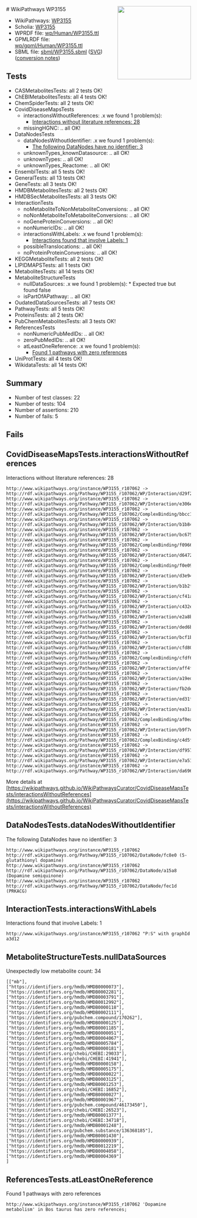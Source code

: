<img style="float: right; width: 200px" src="../logo.png" />
# WikiPathways WP3155

* WikiPathways: [WP3155](https://identifiers.org/wikipathways:WP3155)
* Scholia: [WP3155](https://scholia.toolforge.org/wikipathways/WP3155)
* WPRDF file: [wp/Human/WP3155.ttl](../wp/Human/WP3155.ttl)
* GPMLRDF file: [wp/gpml/Human/WP3155.ttl](../wp/gpml/Human/WP3155.ttl)
* SBML file: [sbml/WP3155.sbml](../sbml/WP3155.sbml) ([SVG](../sbml/WP3155.svg)) ([conversion notes](../sbml/WP3155.txt))

## Tests
* CASMetabolitesTests: all 2 tests OK!
* ChEBIMetabolitesTests: all 4 tests OK!
* ChemSpiderTests: all 2 tests OK!
* CovidDiseaseMapsTests
    * interactionsWithoutReferences: .x we found 1 problem(s):
        * [Interactions without literature references: 28](#9701cd08)
    * missingHGNC: .. all OK!
* DataNodesTests
    * dataNodesWithoutIdentifier: .x we found 1 problem(s):
        * [The following DataNodes have no identifier: 3](#d2d32fa2)
    * unknownTypes_knownDatasource: .. all OK!
    * unknownTypes: .. all OK!
    * unknownTypes_Reactome: .. all OK!
* EnsemblTests: all 5 tests OK!
* GeneralTests: all 13 tests OK!
* GeneTests: all 3 tests OK!
* HMDBMetabolitesTests: all 2 tests OK!
* HMDBSecMetabolitesTests: all 3 tests OK!
* InteractionTests
    * noMetaboliteToNonMetaboliteConversions: .. all OK!
    * noNonMetaboliteToMetaboliteConversions: .. all OK!
    * noGeneProteinConversions: .. all OK!
    * nonNumericIDs: .. all OK!
    * interactionsWithLabels: .x we found 1 problem(s):
        * [Interactions found that involve Labels: 1](#630d2678)
    * possibleTranslocations: .. all OK!
    * noProteinProteinConversions: .. all OK!
* KEGGMetaboliteTests: all 2 tests OK!
* LIPIDMAPSTests: all 1 tests OK!
* MetabolitesTests: all 14 tests OK!
* MetaboliteStructureTests
    * nullDataSources: .x we found 1 problem(s):
            * Expected true but found false
    * isPartOfAPathway: .. all OK!
* OudatedDataSourcesTests: all 7 tests OK!
* PathwayTests: all 5 tests OK!
* ProteinsTests: all 2 tests OK!
* PubChemMetabolitesTests: all 3 tests OK!
* ReferencesTests
    * nonNumericPubMedIDs: .. all OK!
    * zeroPubMedIDs: .. all OK!
    * atLeastOneReference: .x we found 1 problem(s):
        * [Found 1 pathways with zero references](#35eb778e)
* UniProtTests: all 4 tests OK!
* WikidataTests: all 14 tests OK!


## Summary

* Number of test classes: 22
* Number of tests: 104
* Number of assertions: 210
* Number of fails: 5

## Fails

<a name="9701cd08" />

## CovidDiseaseMapsTests.interactionsWithoutReferences

Interactions without literature references: 28
```
http://www.wikipathways.org/instance/WP3155_r107062 -> http://rdf.wikipathways.org/Pathway/WP3155_r107062/WP/Interaction/d29f2
http://www.wikipathways.org/instance/WP3155_r107062 -> http://rdf.wikipathways.org/Pathway/WP3155_r107062/WP/Interaction/e306e
http://www.wikipathways.org/instance/WP3155_r107062 -> http://rdf.wikipathways.org/Pathway/WP3155_r107062/ComplexBinding/bbcc1
http://www.wikipathways.org/instance/WP3155_r107062 -> http://rdf.wikipathways.org/Pathway/WP3155_r107062/WP/Interaction/b1b84
http://www.wikipathways.org/instance/WP3155_r107062 -> http://rdf.wikipathways.org/Pathway/WP3155_r107062/WP/Interaction/bc675
http://www.wikipathways.org/instance/WP3155_r107062 -> http://rdf.wikipathways.org/Pathway/WP3155_r107062/ComplexBinding/f0966
http://www.wikipathways.org/instance/WP3155_r107062 -> http://rdf.wikipathways.org/Pathway/WP3155_r107062/WP/Interaction/d6472
http://www.wikipathways.org/instance/WP3155_r107062 -> http://rdf.wikipathways.org/Pathway/WP3155_r107062/ComplexBinding/f0e09
http://www.wikipathways.org/instance/WP3155_r107062 -> http://rdf.wikipathways.org/Pathway/WP3155_r107062/WP/Interaction/d3e94
http://www.wikipathways.org/instance/WP3155_r107062 -> http://rdf.wikipathways.org/Pathway/WP3155_r107062/WP/Interaction/b1b2f
http://www.wikipathways.org/instance/WP3155_r107062 -> http://rdf.wikipathways.org/Pathway/WP3155_r107062/WP/Interaction/cf41a
http://www.wikipathways.org/instance/WP3155_r107062 -> http://rdf.wikipathways.org/Pathway/WP3155_r107062/WP/Interaction/c432e
http://www.wikipathways.org/instance/WP3155_r107062 -> http://rdf.wikipathways.org/Pathway/WP3155_r107062/WP/Interaction/e2a8b
http://www.wikipathways.org/instance/WP3155_r107062 -> http://rdf.wikipathways.org/Pathway/WP3155_r107062/WP/Interaction/ded6b
http://www.wikipathways.org/instance/WP3155_r107062 -> http://rdf.wikipathways.org/Pathway/WP3155_r107062/WP/Interaction/bcf1b
http://www.wikipathways.org/instance/WP3155_r107062 -> http://rdf.wikipathways.org/Pathway/WP3155_r107062/WP/Interaction/cfd80
http://www.wikipathways.org/instance/WP3155_r107062 -> http://rdf.wikipathways.org/Pathway/WP3155_r107062/ComplexBinding/cfdf6
http://www.wikipathways.org/instance/WP3155_r107062 -> http://rdf.wikipathways.org/Pathway/WP3155_r107062/WP/Interaction/aff4f
http://www.wikipathways.org/instance/WP3155_r107062 -> http://rdf.wikipathways.org/Pathway/WP3155_r107062/WP/Interaction/a19ed
http://www.wikipathways.org/instance/WP3155_r107062 -> http://rdf.wikipathways.org/Pathway/WP3155_r107062/WP/Interaction/fb2de
http://www.wikipathways.org/instance/WP3155_r107062 -> http://rdf.wikipathways.org/Pathway/WP3155_r107062/WP/Interaction/ed31f
http://www.wikipathways.org/instance/WP3155_r107062 -> http://rdf.wikipathways.org/Pathway/WP3155_r107062/WP/Interaction/ea31a
http://www.wikipathways.org/instance/WP3155_r107062 -> http://rdf.wikipathways.org/Pathway/WP3155_r107062/ComplexBinding/af0ea
http://www.wikipathways.org/instance/WP3155_r107062 -> http://rdf.wikipathways.org/Pathway/WP3155_r107062/WP/Interaction/b9f7e
http://www.wikipathways.org/instance/WP3155_r107062 -> http://rdf.wikipathways.org/Pathway/WP3155_r107062/ComplexBinding/c4d5f
http://www.wikipathways.org/instance/WP3155_r107062 -> http://rdf.wikipathways.org/Pathway/WP3155_r107062/WP/Interaction/df957
http://www.wikipathways.org/instance/WP3155_r107062 -> http://rdf.wikipathways.org/Pathway/WP3155_r107062/WP/Interaction/e7a51
http://www.wikipathways.org/instance/WP3155_r107062 -> http://rdf.wikipathways.org/Pathway/WP3155_r107062/WP/Interaction/da696
```

More details at [https://wikipathways.github.io/WikiPathwaysCurator/CovidDiseaseMapsTests/interactionsWithoutReferences](https://wikipathways.github.io/WikiPathwaysCurator/CovidDiseaseMapsTests/interactionsWithoutReferences)

<a name="d2d32fa2" />

## DataNodesTests.dataNodesWithoutIdentifier

The following DataNodes have no identifier: 3
```
http://www.wikipathways.org/instance/WP3155_r107062 http://rdf.wikipathways.org/Pathway/WP3155_r107062/DataNode/fc8e0 (5-glutathionyl dopamine)
http://www.wikipathways.org/instance/WP3155_r107062 http://rdf.wikipathways.org/Pathway/WP3155_r107062/DataNode/a15a8 (Dopamine semiquinone)
http://www.wikipathways.org/instance/WP3155_r107062 http://rdf.wikipathways.org/Pathway/WP3155_r107062/DataNode/fec1d (PRKACG)
```

<a name="630d2678" />

## InteractionTests.interactionsWithLabels

Interactions found that involve Labels: 1
```
http://www.wikipathways.org/instance/WP3155_r107062 "P:S" with graphId a3d12
```

<a name="919041cb" />

## MetaboliteStructureTests.nullDataSources

Unexpectedly low metabolite count: 34
```
[["mb"],
["https://identifiers.org/hmdb/HMDB0000073"],
["https://identifiers.org/hmdb/HMDB0002281"],
["https://identifiers.org/hmdb/HMDB0003791"],
["https://identifiers.org/hmdb/HMDB0012992"],
["https://identifiers.org/hmdb/HMDB0000118"],
["https://identifiers.org/hmdb/HMDB0002111"],
["https://identifiers.org/pubchem.compound/170262"],
["https://identifiers.org/hmdb/HMDB0000125"],
["https://identifiers.org/hmdb/HMDB0001185"],
["https://identifiers.org/hmdb/HMDB0000051"],
["https://identifiers.org/hmdb/HMDB0004067"],
["https://identifiers.org/hmdb/HMDB0005784"],
["https://identifiers.org/hmdb/HMDB0000181"],
["https://identifiers.org/chebi/CHEBI:29033"],
["https://identifiers.org/chebi/CHEBI:41941"],
["https://identifiers.org/hmdb/HMDB0000158"],
["https://identifiers.org/hmdb/HMDB0005175"],
["https://identifiers.org/hmdb/HMDB0000022"],
["https://identifiers.org/hmdb/HMDB0003125"],
["https://identifiers.org/hmdb/HMDB0001253"],
["https://identifiers.org/chebi/CHEBI:16852"],
["https://identifiers.org/hmdb/HMDB0000027"],
["https://identifiers.org/hmdb/HMDB0001967"],
["https://identifiers.org/pubchem.compound/46173450"],
["https://identifiers.org/chebi/CHEBI:26523"],
["https://identifiers.org/hmdb/HMDB0001377"],
["https://identifiers.org/chebi/CHEBI:34718"],
["https://identifiers.org/hmdb/HMDB0001248"],
["https://identifiers.org/pubchem.substance/136368185"],
["https://identifiers.org/hmdb/HMDB0001430"],
["https://identifiers.org/hmdb/HMDB0000939"],
["https://identifiers.org/hmdb/HMDB0012219"],
["https://identifiers.org/hmdb/HMDB0004058"],
["https://identifiers.org/hmdb/HMDB0004369"]
]
```

<a name="35eb778e" />

## ReferencesTests.atLeastOneReference

Found 1 pathways with zero references
```
http://www.wikipathways.org/instance/WP3155_r107062 'Dopamine metabolism' in Bos taurus has zero references; 
```

